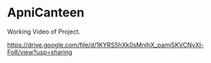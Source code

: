 # ApniCanteen
Working Video of Project.


https://drive.google.com/file/d/1KYRS5hXk0sMnjhX_pamj5KVCNyXl-Fo8/view?usp=sharing
